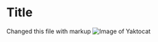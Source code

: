 # Title
Changed this file with markup
![Image of Yaktocat](https://octodex.github.com/images/yaktocat.png)

